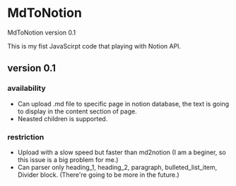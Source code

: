 # MdToNotion
MdToNotion version 0.1

This is my fist JavaScirpt code that playing with Notion API.

## version 0.1
### availability
- Can upload .md file to specific page in notion database, the text is going to display in the content section of page.
- Neasted children is supported.

### restriction
- Upload with a slow speed but faster than md2notion (I am a beginer, so this issue is a big problem for me.)
- Can parser only heading_1, heading_2, paragraph, bulleted_list_item, Divider block. (There're going to be more in the future.)
